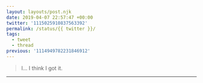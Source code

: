 ```yaml
---
layout: layouts/post.njk
date: 2019-04-07 22:57:47 +00:00
twitter: '1115025910837563392'
permalink: /status/{{ twitter }}/
tags: 
  - tweet
  - thread
previous: '1114949782231846912'
---
```


> I... I think I got it.

---
